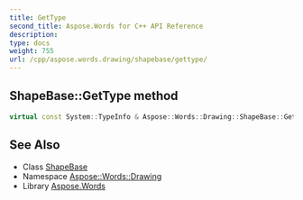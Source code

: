 ```yaml
---
title: GetType
second_title: Aspose.Words for C++ API Reference
description: 
type: docs
weight: 755
url: /cpp/aspose.words.drawing/shapebase/gettype/
---
```

## ShapeBase::GetType method




```cpp
virtual const System::TypeInfo & Aspose::Words::Drawing::ShapeBase::GetType() const override
```

## See Also

* Class [ShapeBase](../)
* Namespace [Aspose::Words::Drawing](../../)
* Library [Aspose.Words](../../../)
